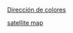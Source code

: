[Dirección de colores](https://www.w3schools.com/colors/colors_picker.asp)

[satellite map](https://maps.esri.com/rc/sat/index.html)
